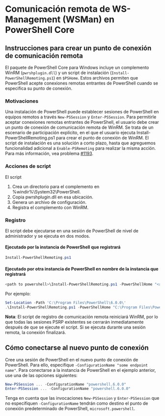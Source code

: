 # <a name="ws-management-wsman-remoting-in-powershell-core"></a>Comunicación remota de WS-Management (WSMan) en PowerShell Core 

## <a name="instructions-to-create-a-remoting-endpoint"></a>Instrucciones para crear un punto de conexión de comunicación remota

El paquete de PowerShell Core para Windows incluye un complemento WinRM (`pwrshplugin.dll`) y un script de instalación (`Install-PowerShellRemoting.ps1`) en `$PSHome`.
Estos archivos permiten que PowerShell acepte conexiones remotas entrantes de PowerShell cuando se especifica su punto de conexión.

### <a name="motivation"></a>Motivaciones

Una instalación de PowerShell puede establecer sesiones de PowerShell en equipos remotos a través `New-PSSession` y `Enter-PSSession`.
Para permitirle aceptar conexiones remotas entrantes de PowerShell, el usuario debe crear un punto de conexión de comunicación remota de WinRM.
Se trata de un escenario de participación explícito, en el que el usuario ejecuta Install-PowerShellRemoting.ps1 para crear el punto de conexión de WinRM.
El script de instalación es una solución a corto plazo, hasta que agreguemos funcionalidad adicional a `Enable-PSRemoting` para realizar la misma acción.
Para más información, vea problema [#1193](https://github.com/PowerShell/PowerShell/issues/1193).

### <a name="script-actions"></a>Acciones de script

El script

1. Crea un directorio para el complemento en %windir%\System32\PowerShell.
1. Copia pwrshplugin.dll en esa ubicación.
1. Genera un archivo de configuración.
1. Registra el complemento con WinRM.

### <a name="registration"></a>Registro

El script debe ejecutarse en una sesión de PowerShell de nivel de administrador y se ejecuta en dos modos.

#### <a name="executed-by-the-instance-of-powershell-that-it-will-register"></a>Ejecutado por la instancia de PowerShell que registrará

``` powershell
Install-PowerShellRemoting.ps1
```

#### <a name="executed-by-another-instance-of-powershell-on-behalf-of-the-instance-that-it-will-register"></a>Ejecutado por otra instancia de PowerShell en nombre de la instancia que registrará

``` powershell
<path to powershell>\Install-PowerShellRemoting.ps1 -PowerShellHome "<absolute path to the instance's $PSHOME>"
```

Por ejemplo:

``` powershell
Set-Location -Path 'C:\Program Files\PowerShell\6.0.0\'
.\Install-PowerShellRemoting.ps1 -PowerShellHome "C:\Program Files\PowerShell\6.0.0\"
```

**Nota**: El script de registro de comunicación remota reiniciará WinRM, por lo que todas las sesiones PSRP existentes se cerrarán inmediatamente después de que se ejecute el script. Si se ejecuta durante una sesión remota, la conexión finalizará.

## <a name="how-to-connect-to-the-new-endpoint"></a>Cómo conectarse al nuevo punto de conexión

Cree una sesión de PowerShell en el nuevo punto de conexión de PowerShell. Para ello, especifique `-ConfigurationName "some endpoint name"`. Para conectarse a la instancia de PowerShell en el ejemplo anterior, use una de las opciones siguientes:

``` powershell
New-PSSession ... -ConfigurationName "powershell.6.0.0"
Enter-PSSession ... -ConfigurationName "powershell.6.0.0"
```

Tenga en cuenta que las invocaciones `New-PSSession` y `Enter-PSSession` que no especifiquen `-ConfigurationName` tendrán como destino el punto de conexión predeterminado de PowerShell, `microsoft.powershell`.
